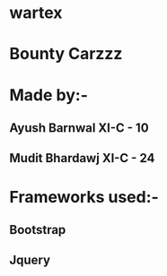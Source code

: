 # wartex
# Bounty Carzzz

# Made by:-
## Ayush Barnwal XI-C - 10
## Mudit Bhardawj XI-C - 24

# Frameworks used:-
## Bootstrap
## Jquery
